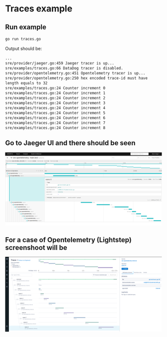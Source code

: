 # Traces example

## Run example

```sh
go run traces.go
```

Output should be:
```log
...
sre/provider/jaeger.go:459 Jaeger tracer is up...
sre/examples/traces.go:66 DataDog tracer is disabled.
sre/provider/opentelemetry.go:451 Opentelemetry tracer is up...
sre/provider/opentelemetry.go:250 hex encoded trace-id must have length equals to 32
sre/examples/traces.go:24 Counter increment 0
sre/examples/traces.go:24 Counter increment 1
sre/examples/traces.go:24 Counter increment 2
sre/examples/traces.go:24 Counter increment 3
sre/examples/traces.go:24 Counter increment 4
sre/examples/traces.go:24 Counter increment 5
sre/examples/traces.go:24 Counter increment 6
sre/examples/traces.go:24 Counter increment 7
sre/examples/traces.go:24 Counter increment 8
```

## Go to Jaeger UI and there should be seen

![Jaeger](/jaeger.png)

## For a case of Opentelemetry (Lightstep) screenshoot will be

![Lightstep](/lightstep.png)
